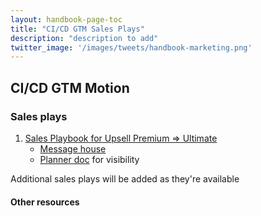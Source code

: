 ```yaml
---
layout: handbook-page-toc
title: "CI/CD GTM Sales Plays"
description: "description to add"
twitter_image: '/images/tweets/handbook-marketing.png'
---
```


## CI/CD GTM Motion 
### Sales plays

1. [Sales Playbook for Upsell Premium => Ultimate](/handbook/marketing/sales-plays-cicd/playbook-premium-to-ultimate)
   - [Message house](/handbook/marketing/sales-plays-cicd/message-house-premium-to-ultimate)
   - [Planner doc](/handbook/marketing/sales-plays-cicd/planner-premium-to-ultimate) for visibility

Additional sales plays will be added as they're available

#### Other resources
